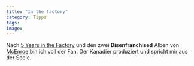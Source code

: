 ```yaml
---
title: "In the factory"
category: Tipps
tags: 
image: 
---
```


Nach [5 Years in the Factory](http://www.laut.de/lautstark/cd-reviews/m/mcenroe/five_years_in_the_factory/) und den zwei **Disenfranchised** Alben von [McEnroe](http://www.newmusiccanada.com/genres/artist.cfm?band_id=5080) bin ich voll der Fan. Der Kanadier produziert und spricht mir aus der Seele.